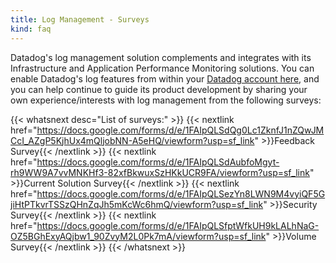 ```yaml
---
title: Log Management - Surveys
kind: faq
---
```


Datadog's log management solution complements and integrates with its Infrastructure and Application Performance Monitoring solutions. You can enable Datadog's log features from within your [Datadog account here](https://app.datadoghq.com/logs), and you can help continue to guide its product development by sharing your own experience/interests with log management from the following surveys:

{{< whatsnext desc="List of surveys:" >}}
    {{< nextlink href="https://docs.google.com/forms/d/e/1FAIpQLSdQg0Lc1ZknfJ1nZQwJMCcI_AZgP5KjhUx4mQljobNN-A5eHQ/viewform?usp=sf_link" >}}Feedback Survey{{< /nextlink >}}
    {{< nextlink href="https://docs.google.com/forms/d/e/1FAIpQLSdAubfoMgyt-rh9WW9A7vvMNKHf3-82xfBkwuxSzHKkUCR9FA/viewform?usp=sf_link" >}}Current Solution Survey{{< /nextlink >}}
    {{< nextlink href="https://docs.google.com/forms/d/e/1FAIpQLSezYn8LWN9M4vyiQF5GjiHtPTkvrTSSzQHnZqJh5mKcWc6hmQ/viewform?usp=sf_link" >}}Security Survey{{< /nextlink >}}
    {{< nextlink href="https://docs.google.com/forms/d/e/1FAIpQLSfptWfkUH9kLALhNaG-OZ5BGhExyAQjbw1_90ZvyM2L0Pk7mA/viewform?usp=sf_link" >}}Volume Survey{{< /nextlink >}}
{{< /whatsnext >}}
